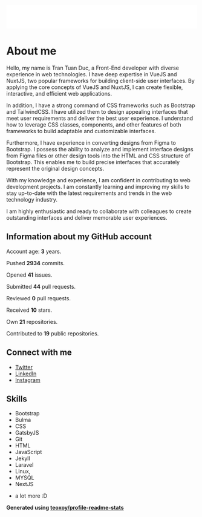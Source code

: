 ![Name](https://raw.githubusercontent.com/tuanductran/tuanductran/master/name.svg)

# About me

Hello, my name is Tran Tuan Duc, a Front-End developer with diverse experience in web technologies. I have deep expertise in VueJS and NuxtJS, two popular frameworks for building client-side user interfaces. By applying the core concepts of VueJS and NuxtJS, I can create flexible, interactive, and efficient web applications.

In addition, I have a strong command of CSS frameworks such as Bootstrap and TailwindCSS. I have utilized them to design appealing interfaces that meet user requirements and deliver the best user experience. I understand how to leverage CSS classes, components, and other features of both frameworks to build adaptable and customizable interfaces.

Furthermore, I have experience in converting designs from Figma to Bootstrap. I possess the ability to analyze and implement interface designs from Figma files or other design tools into the HTML and CSS structure of Bootstrap. This enables me to build precise interfaces that accurately represent the original design concepts.

With my knowledge and experience, I am confident in contributing to web development projects. I am constantly learning and improving my skills to stay up-to-date with the latest requirements and trends in the web technology industry.

I am highly enthusiastic and ready to collaborate with colleagues to create outstanding interfaces and deliver memorable user experiences.

## Information about my GitHub account

Account age: **3** years.

Pushed **2934** commits.

Opened **41** issues.

Submitted **44** pull requests.

Reviewed **0** pull requests.

Received **10** stars.

Own **21** repositories.

Contributed to **19** public repositories.

## Connect with me

- [Twitter](https://twitter.com/tuanducdesigner)
- [LinkedIn](https://www.linkedin.com/in/tuanductran)
- [Instagram](https://www.instagram.com/tuanductran.dev)

## Skills

- Bootstrap
- Bulma
- CSS
- GatsbyJS
- Git
- HTML
- JavaScript
- Jekyll
- Laravel
- Linux,
- MYSQL
- NextJS
+ a lot more :D

**Generated using [teoxoy/profile-readme-stats](https://github.com/marketplace/actions/profile-readme-stats)**
